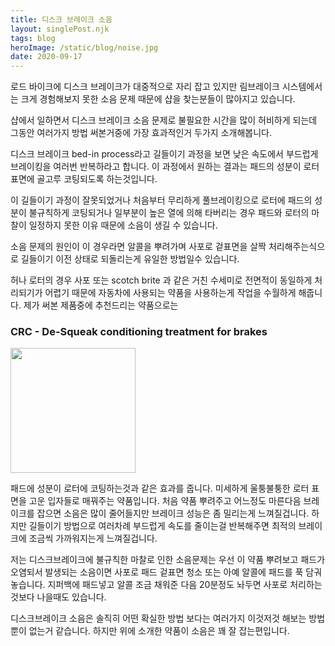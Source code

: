 ```yaml
---
title: 디스크 브레이크 소음
layout: singlePost.njk
tags: blog
heroImage: /static/blog/noise.jpg
date: 2020-09-17
---
```


로드 바이크에 디스크 브레이크가 대중적으로 자리 잡고 있지만 림브레이크 시스템에서는 크게 경험해보지 못한 소음 문제 때문에 샵을 찾는분들이 많아지고 있습니다.

샵에서 일하면서 디스크 브레이크 소음 문제로 불필요한 시간을 많이 허비하게 되는데 그동안 여러가지 방법 써본거중에 가장 효과적인거 두가지 소개해봅니다.


디스크 브레이크 bed-in process라고 길들이기 과정을 보면 낮은 속도에서 부드럽게 브레이킹을 여러번 반복하라고 합니다. 이 과정에서 원하는 결과는 패드의 성분이 로터표면에 골고루 코팅되도록 하는것입니다. 

이 길들이기 과정이 잘못되었거나 처음부터 무리하게 풀브레이킹으로 로터에 패드의 성분이 불규칙하게 코팅되거나 일부분이 높은 열에 의해 타버리는 경우 패드와 로터의 마찰이 일정하지 못한 이유 때문에 소음이 생길 수 있습니다. 

소음 문제의 원인이 이 경우라면 알콜을 뿌려가며 사포로 겉표면을 살짝 처리해주는식으로 길들이기 이전 상태로 되돌리는게 유일한 방법일수 있습니다.

허나 로터의 경우 사포 또는 scotch brite 과 같은 거친 수세미로 전면적이 동일하게 처리되기가 어렵기 때문에 자동차에 사용되는 약품을 사용하는게 작업을 수월하게 해줍니다. 제가 써본 제품중에 추천드리는 약품으로는

### CRC - De-Squeak conditioning treatment for brakes
<img src="/static/blog/desqueak.jpg" style="width:200px;">

패드에 성분이 로터에 코팅하는것과 같은 효과를 줍니다. 미세하게 울퉁불퉁한 로터 표면을 고운 입자들로 매꿔주는 약품입니다. 처음 약품 뿌려주고 어느정도 마른다음 브레이크를 잡으면 소음은 많이 줄어들지만 브레이크 성능은 좀 밀리는게 느껴질겁니다. 하지만 길들이기 방법으로 여러차례 부드럽게 속도를 줄이는걸 반복해주면 최적의 브레이크에 조금씩 가까워지는게 느껴질겁니다. 

저는 디스크브레이크에 불규칙한 마찰로 인한 소음문제는 우선 이 약품 뿌려보고 패드가 오염되서 발생되는 소음이면 사포로 패드 겉표면 청소 또는 아예 알콜에 패드를 푹 담궈놓습니다. 지퍼백에 패드넣고 알콜 조금 채워준 다음 20분정도 놔두면 사포로 처리하는것보다 나을때도 있습니다.


디스크브레이크 소음은 솔직히 어떤 확실한 방법 보다는 여러가지 이것저것 해보는 방법뿐이 없는거 같습니다. 하지만 위에 소개한 약품이 소음은 꽤 잘 잡는편입니다. 